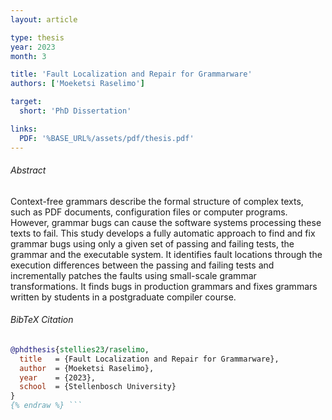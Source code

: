 ```yaml
---
layout: article

type: thesis
year: 2023
month: 3

title: 'Fault Localization and Repair for Grammarware'
authors: ['Moeketsi Raselimo']

target:
  short: 'PhD Dissertation'

links:
  PDF: '%BASE_URL%/assets/pdf/thesis.pdf'
---
```


###### Abstract
Context-free grammars describe the formal structure of
complex texts, such as PDF documents, configuration files
or computer programs. However, grammar bugs can cause
the software systems processing these texts to fail. This
study develops a fully automatic approach to find and fix
grammar bugs using only a given set of passing and failing
tests, the grammar and the executable system. It identifies
fault locations through the execution differences between
the passing and failing tests and incrementally patches the
faults using small-scale grammar transformations. It finds
bugs in production grammars and fixes grammars written
by students in a postgraduate compiler course.

###### BibTeX Citation

```bibtex {% raw %}
@phdthesis{stellies23/raselimo,
  title   = {Fault Localization and Repair for Grammarware},
  author  = {Moeketsi Raselimo},
  year    = {2023},
  school  = {Stellenbosch University}
}
{% endraw %} ```
